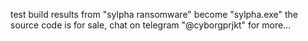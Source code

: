 test build results from "sylpha ransomware" become "sylpha.exe"
the source code is for sale, chat on telegram "@cyborgprjkt" for more...
